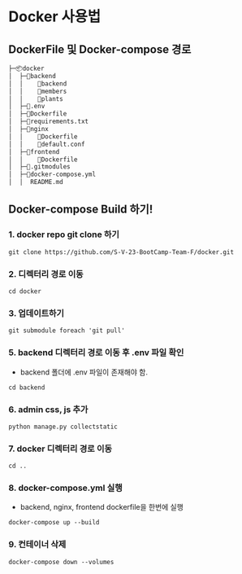 # Docker 사용법
## DockerFile 및 Docker-compose 경로 


 ```sh
├─📦docker
│  ├─📂backend
│  │    📂backend
│  │    📂members
│  │    📂plants
│  ├─📜.env
│  ├─📜Dockerfile
│  ├─📜requirements.txt
│  ├─📂nginx
│  │    📜Dockerfile
│  │    📜default.conf
│  ├─📂frontend
│  │    📜Dockerfile
│  ├─📜.gitmodules
│  ├─📜docker-compose.yml 
│  │  README.md
```

## Docker-compose Build 하기!
### 1. docker repo git clone 하기
```
git clone https://github.com/S-V-23-BootCamp-Team-F/docker.git
```

### 2. 디렉터리 경로 이동
```
cd docker
```

### 3. 업데이트하기
```
git submodule foreach 'git pull'
```

### 5. backend 디렉터리 경로 이동 후 .env 파일 확인
- backend 폴더에 .env 파일이 존재해야 함.

```
cd backend
```
### 6. admin css, js 추가
```
python manage.py collectstatic          
```

### 7. docker 디렉터리 경로 이동
```
cd ..          
```

### 8. docker-compose.yml 실행
- backend, nginx, frontend dockerfile을 한번에 실행
```
docker-compose up --build
```

### 9. 컨테이너 삭제
```
docker-compose down --volumes
```

